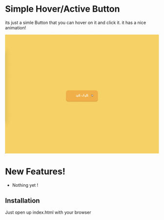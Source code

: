 # Simple Hover/Active Button

its just a simle Button that you can hover on it and click it. it has a nice animation!

![Alt Text](preview.gif)

# New Features!

- Nothing yet !

## Installation

Just open up index.html with your browser
